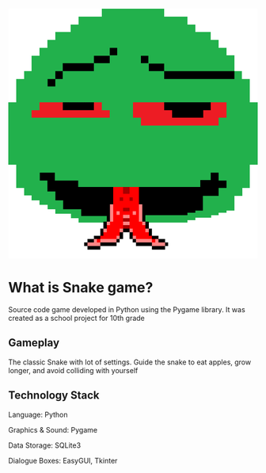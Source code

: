 ![fk](https://raw.githubusercontent.com/OrpoPro/Snake-game/refs/heads/main/photo/snake.png)
# What is Snake game?
Source code game developed in Python using the Pygame library. It was created as a school project for 10th grade

## Gameplay
The classic Snake with lot of settings. Guide the snake to eat apples, grow longer, and avoid colliding with yourself

## Technology Stack
Language: Python

Graphics & Sound: Pygame

Data Storage: SQLite3

Dialogue Boxes: EasyGUI, Tkinter
